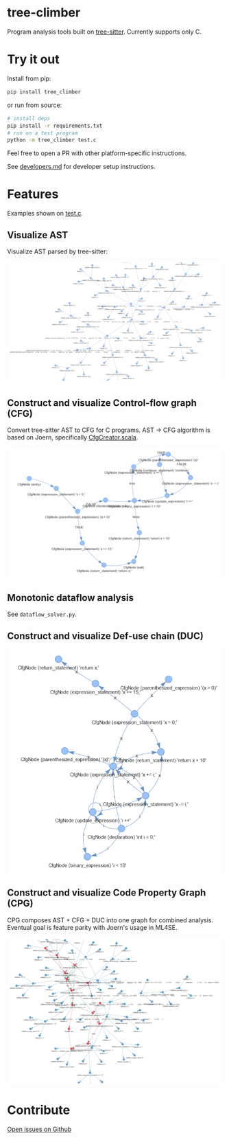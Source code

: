 # tree-climber

Program analysis tools built on [tree-sitter](https://github.com/tree-sitter/tree-sitter).
Currently supports only C.

# Try it out

Install from pip:

```bash
pip install tree_climber
```

or run from source:

```bash
# install deps
pip install -r requirements.txt
# run on a test program
python -m tree_climber test.c
```

Feel free to open a PR with other platform-specific instructions.

See [developers.md](./developers.md) for developer setup instructions.

# Features

Examples shown on [test.c](./tests/data/example.c).

## Visualize AST

Visualize AST parsed by tree-sitter:

![AST example](./images/ast_example.png)

## Construct and visualize Control-flow graph (CFG)

Convert tree-sitter AST to CFG for C programs.
AST -> CFG algorithm is based on Joern, specifically [CfgCreator.scala](https://github.com/joernio/joern/blob/6df0bbe6afad7f9b04bf0d1877e9797a7cdddcc4/joern-cli/frontends/x2cpg/src/main/scala/io/joern/x2cpg/passes/controlflow/cfgcreation/CfgCreator.scala).

![CFG example](./images/cfg_example.png)

## Monotonic dataflow analysis

See `dataflow_solver.py`.

## Construct and visualize Def-use chain (DUC)

![DUC example](./images/duc_example.png)

## Construct and visualize Code Property Graph (CPG)

CPG composes AST + CFG + DUC into one graph for combined analysis.
Eventual goal is feature parity with Joern's usage in ML4SE.

![CPG example](./images/cpg_example.png)

# Contribute

[Open issues on Github](https://github.com/bstee615/tree-climber/issues)
